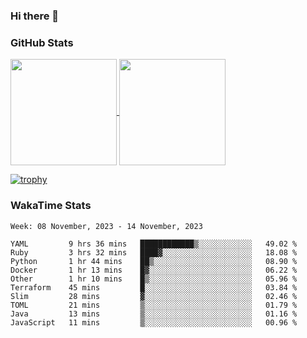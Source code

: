### Hi there 👋

### GitHub Stats

<a href="https://github.com/anuraghazra/github-readme-stats">
  <img align="center" height="170px" src="https://github-readme-stats.vercel.app/api/top-langs/?username=tksfjt1024&layout=compact&count_private=true&show_icons=true&show_icons=true&theme=graywhite" />
</a>
<a href="https://github.com/anuraghazra/github-readme-stats">
  <img align="center" height="170px" src="https://github-readme-stats.vercel.app/api?username=tksfjt1024&count_private=true&show_icons=true&show_icons=true&theme=graywhite" />
</a>

[![trophy](https://github-profile-trophy.vercel.app/?username=tksfjt1024)](https://github.com/ryo-ma/github-profile-trophy)

### WakaTime Stats

<!--START_SECTION:waka-->
```text
Week: 08 November, 2023 - 14 November, 2023

YAML         9 hrs 36 mins   ████████████▒░░░░░░░░░░░░   49.02 % 
Ruby         3 hrs 32 mins   ████▓░░░░░░░░░░░░░░░░░░░░   18.08 % 
Python       1 hr 44 mins    ██▒░░░░░░░░░░░░░░░░░░░░░░   08.90 % 
Docker       1 hr 13 mins    █▓░░░░░░░░░░░░░░░░░░░░░░░   06.22 % 
Other        1 hr 10 mins    █▒░░░░░░░░░░░░░░░░░░░░░░░   05.96 % 
Terraform    45 mins         █░░░░░░░░░░░░░░░░░░░░░░░░   03.84 % 
Slim         28 mins         ▓░░░░░░░░░░░░░░░░░░░░░░░░   02.46 % 
TOML         21 mins         ▒░░░░░░░░░░░░░░░░░░░░░░░░   01.79 % 
Java         13 mins         ▒░░░░░░░░░░░░░░░░░░░░░░░░   01.16 % 
JavaScript   11 mins         ▒░░░░░░░░░░░░░░░░░░░░░░░░   00.96 % 
```
<!--END_SECTION:waka-->

